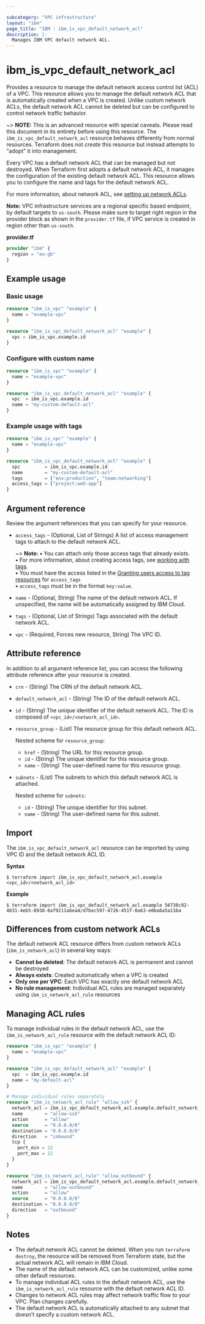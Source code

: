 ```yaml
---

subcategory: "VPC infrastructure"
layout: "ibm"
page_title: "IBM : ibm_is_vpc_default_network_acl"
description: |-
  Manages IBM VPC default network ACL.
---
```


# ibm_is_vpc_default_network_acl

Provides a resource to manage the default network access control list (ACL) of a VPC. This resource allows you to manage the default network ACL that is automatically created when a VPC is created. Unlike custom network ACLs, the default network ACL cannot be deleted but can be configured to control network traffic behavior.

~> **NOTE:** This is an advanced resource with special caveats. Please read this document in its entirety before using this resource. The `ibm_is_vpc_default_network_acl` resource behaves differently from normal resources. Terraform does not _create_ this resource but instead attempts to "adopt" it into management.

Every VPC has a default network ACL that can be managed but not destroyed. When Terraform first adopts a default network ACL, it manages the configuration of the existing default network ACL. This resource allows you to configure the name and tags for the default network ACL.

For more information, about network ACL, see [setting up network ACLs](https://cloud.ibm.com/docs/vpc?topic=vpc-using-acls).

**Note:** 
VPC infrastructure services are a regional specific based endpoint, by default targets to `us-south`. Please make sure to target right region in the provider block as shown in the `provider.tf` file, if VPC service is created in region other than `us-south`.

**provider.tf**

```terraform
provider "ibm" {
  region = "eu-gb"
}
```

## Example usage

### Basic usage
```terraform
resource "ibm_is_vpc" "example" {
  name = "example-vpc"
}

resource "ibm_is_vpc_default_network_acl" "example" {
  vpc = ibm_is_vpc.example.id
}
```

### Configure with custom name
```terraform
resource "ibm_is_vpc" "example" {
  name = "example-vpc"
}

resource "ibm_is_vpc_default_network_acl" "example" {
  vpc  = ibm_is_vpc.example.id
  name = "my-custom-default-acl"
}
```

### Example usage with tags
```terraform
resource "ibm_is_vpc" "example" {
  name = "example-vpc"
}

resource "ibm_is_vpc_default_network_acl" "example" {
  vpc         = ibm_is_vpc.example.id
  name        = "my-custom-default-acl"
  tags        = ["env:production", "team:networking"]
  access_tags = ["project:web-app"]
}
```

## Argument reference
Review the argument references that you can specify for your resource.

- `access_tags` - (Optional, List of Strings) A list of access management tags to attach to the default network ACL.

  ~> **Note:** 
  **&#x2022;** You can attach only those access tags that already exists.</br>
  **&#x2022;** For more information, about creating access tags, see [working with tags](https://cloud.ibm.com/docs/account?topic=account-tag&interface=ui#create-access-console).</br>
  **&#x2022;** You must have the access listed in the [Granting users access to tag resources](https://cloud.ibm.com/docs/account?topic=account-access) for `access_tags`</br>
  **&#x2022;** `access_tags` must be in the format `key:value`.
- `name` - (Optional, String) The name of the default network ACL. If unspecified, the name will be automatically assigned by IBM Cloud.
- `tags` - (Optional, List of Strings) Tags associated with the default network ACL.
- `vpc` - (Required, Forces new resource, String) The VPC ID.

## Attribute reference
In addition to all argument reference list, you can access the following attribute reference after your resource is created.

- `crn` - (String) The CRN of the default network ACL.
- `default_network_acl` - (String) The ID of the default network ACL.
- `id` - (String) The unique identifier of the default network ACL. The ID is composed of `<vpc_id>/<network_acl_id>`.
- `resource_group` - (List) The resource group for this default network ACL.

  Nested scheme for `resource_group`:
  - `href` - (String) The URL for this resource group.
  - `id` - (String) The unique identifier for this resource group.
  - `name` - (String) The user-defined name for this resource group.
- `subnets` - (List) The subnets to which this default network ACL is attached.

  Nested scheme for `subnets`:
  - `id` - (String) The unique identifier for this subnet.
  - `name` - (String) The user-defined name for this subnet.

## Import
The `ibm_is_vpc_default_network_acl` resource can be imported by using VPC ID and the default network ACL ID.

**Syntax**

```
$ terraform import ibm_is_vpc_default_network_acl.example <vpc_id>/<network_acl_id>
```

**Example**

```
$ terraform import ibm_is_vpc_default_network_acl.example 56738c92-4631-4eb5-8938-8af9211a6ea4/d7bec597-4726-451f-8a63-e0ba6a5a11ba
```

## Differences from custom network ACLs

The default network ACL resource differs from custom network ACLs (`ibm_is_network_acl`) in several key ways:

- **Cannot be deleted**: The default network ACL is permanent and cannot be destroyed
- **Always exists**: Created automatically when a VPC is created
- **Only one per VPC**: Each VPC has exactly one default network ACL
- **No rule management**: Individual ACL rules are managed separately using `ibm_is_network_acl_rule` resources

## Managing ACL rules

To manage individual rules in the default network ACL, use the `ibm_is_network_acl_rule` resource with the default network ACL ID:

```terraform
resource "ibm_is_vpc" "example" {
  name = "example-vpc"
}

resource "ibm_is_vpc_default_network_acl" "example" {
  vpc  = ibm_is_vpc.example.id
  name = "my-default-acl"
}

# Manage individual rules separately
resource "ibm_is_network_acl_rule" "allow_ssh" {
  network_acl = ibm_is_vpc_default_network_acl.example.default_network_acl
  name        = "allow-ssh"
  action      = "allow"
  source      = "0.0.0.0/0"
  destination = "0.0.0.0/0"
  direction   = "inbound"
  tcp {
    port_min = 22
    port_max = 22
  }
}

resource "ibm_is_network_acl_rule" "allow_outbound" {
  network_acl = ibm_is_vpc_default_network_acl.example.default_network_acl
  name        = "allow-outbound"
  action      = "allow"
  source      = "0.0.0.0/0"
  destination = "0.0.0.0/0"
  direction   = "outbound"
}
```

## Notes

- The default network ACL cannot be deleted. When you run `terraform destroy`, the resource will be removed from Terraform state, but the actual network ACL will remain in IBM Cloud.
- The name of the default network ACL can be customized, unlike some other default resources.
- To manage individual ACL rules in the default network ACL, use the `ibm_is_network_acl_rule` resource with the default network ACL ID.
- Changes to network ACL rules may affect network traffic flow to your VPC. Plan changes carefully.
- The default network ACL is automatically attached to any subnet that doesn't specify a custom network ACL.